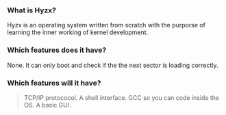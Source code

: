 ### What is Hyzx?

Hyzx is an operating system written from scratch with the purporse of learning the inner working of kernel development.

### Which features does it have?

None. It can only boot and check if the the next sector is loading correctly.

### Which features will it have?

>TCP/IP protococol.
>A shell interface.
>GCC so you can code inside the OS.
>A basic GUI.
